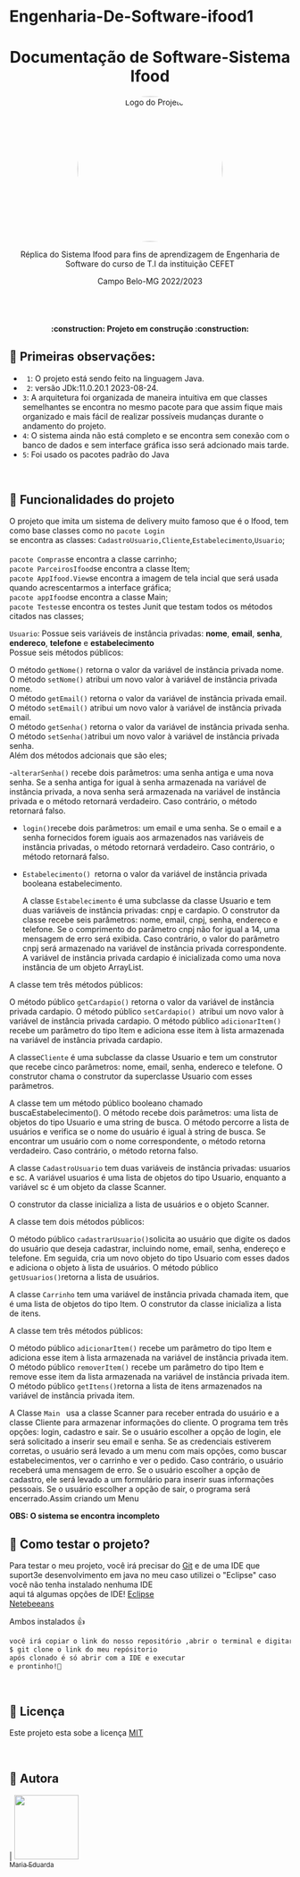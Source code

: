 # Engenharia-De-Software-ifood1

<h1 align="center">  Documentação de Software-Sistema Ifood</h1>
<p align="center">
 
  <img src="https://github.com/MariaEduardaSM/Engenharia-De-Software-ifood1/assets/112040400/2a34ec2b-81a8-4e89-bb1e-e49824909ee1" alt="Logo do Projeto" style="width:260px; border-radius:100%;">
</p>


</div>



<p align="center">Réplica do Sistema Ifood para fins de aprendizagem de Engenharia de Software 
do curso de T.I da instituição CEFET<p/>
              <p align="center">Campo Belo-MG 2022/2023</p>
<br/>
<br/>
<h4 align="center"> 
    :construction:  Projeto em construção  :construction:
</h4>

## 🔨 Primeiras observações:
- ` 1`: O projeto está sendo feito na linguagem Java.
- ` 2`:  versão JDk:11.0.20.1 2023-08-24.
- `3`:  A arquitetura foi organizada de maneira intuitiva em que classes semelhantes se encontra no mesmo pacote para que assim fique mais organizado e mais fácil de realizar possíveis mudanças durante o andamento do projeto.
- `4`: O sistema ainda não está completo e se encontra sem conexão com o banco de dados e sem interface gráfica isso será adcionado mais tarde.
- `5`: Foi usado os pacotes padrão do Java

<br>


## 🔨 Funcionalidades do projeto
O projeto que imita um sistema de delivery muito famoso que é o Ifood, tem como base classes como no `pacote Login`<br> se encontra as classes:
`CadastroUsuario,Cliente`,`Estabelecimento`,`Usuario`;<br>
<br>
`pacote Compras`se encontra a classe carrinho;
<br>
`pacote ParceirosIfood`se encontra a classe Item;
<br>
`pacote AppIfood.View`se encontra a imagem de tela incial que será usada quando acrescentarmos a interface gráfica;
<br>
`pacote appIfood`se encontra a classe Main;
<br>
`pacote Testes`se encontra os testes Junit que testam todos os métodos citados nas classes;
<br>

 `Usuario`: Possue seis variáveis de instância privadas: **nome**, **email**, **senha**, **endereco**, **telefone** e **estabelecimento**<br>
 Possue seis métodos públicos:<br>

O método `getNome()` retorna o valor da variável de instância privada nome.<br>
O método `setNome()` atribui um novo valor à variável de instância privada nome.<br>
O método `getEmail()` retorna o valor da variável de instância privada email.<br>
O método `setEmail()` atribui um novo valor à variável de instância privada email.<br>
O método `getSenha()` retorna o valor da variável de instância privada senha.<br>
O método `setSenha()`atribui um novo valor à variável de instância privada senha.<br>
Além dos métodos adcionais que são eles;<br>

-`alterarSenha()` recebe dois parâmetros: uma senha antiga e uma nova senha. Se a senha antiga for igual à senha armazenada na variável de instância privada, a nova senha será armazenada na variável de instância privada e o método retornará verdadeiro. Caso contrário, o método retornará falso.<br>
- `login()`recebe dois parâmetros: um email e uma senha. Se o email e a senha fornecidos forem iguais aos armazenados nas variáveis de instância privadas, o método retornará verdadeiro. Caso contrário, o método retornará falso.<br>
- `Estabelecimento() `retorna o valor da variável de instância privada booleana estabelecimento.<br>

  A classe `Estabelecimento` é uma subclasse da classe Usuario e tem duas variáveis de instância privadas: cnpj e cardapio.
O construtor da classe recebe seis parâmetros: nome, email, cnpj, senha, endereco e telefone. Se o comprimento do parâmetro cnpj não for igual a 14, uma mensagem de erro será exibida. Caso contrário, o valor do parâmetro cnpj será armazenado na variável de instância privada correspondente. A variável de instância privada cardapio é inicializada como uma nova instância de um objeto ArrayList.


A classe tem três métodos públicos:

O método público `getCardapio()` retorna o valor da variável de instância privada cardapio.
O método público `setCardapio() `atribui um novo valor à variável de instância privada cardapio.
O método público `adicionarItem()` recebe um parâmetro do tipo Item e adiciona esse item à lista armazenada na variável de instância privada cardapio.<br>


A classe`Cliente` é uma subclasse da classe Usuario e tem um construtor que recebe cinco parâmetros: nome, email, senha, endereco e telefone. O construtor chama o construtor da superclasse Usuario com esses parâmetros.

A classe tem um método público booleano chamado buscaEstabelecimento(). O método recebe dois parâmetros: uma lista de objetos do tipo Usuario e uma string de busca. O método percorre a lista de usuários e verifica se o nome do usuário é igual à string de busca. Se encontrar um usuário com o nome correspondente, o método retorna verdadeiro. Caso contrário, o método retorna falso.<br>

A classe `CadastroUsuario` tem duas variáveis de instância privadas: usuarios e sc. A variável usuarios é uma lista de objetos do tipo Usuario, enquanto a variável sc é um objeto da classe Scanner.

O construtor da classe inicializa a lista de usuários e o objeto Scanner.

A classe tem dois métodos públicos:

O método público `cadastrarUsuario()`solicita ao usuário que digite os dados do usuário que deseja cadastrar, incluindo nome, email, senha, endereço e telefone. Em seguida, cria um novo objeto do tipo Usuario com esses dados e adiciona o objeto à lista de usuários.
O método público `getUsuarios()`retorna a lista de usuários.


A classe `Carrinho` tem uma variável de instância privada chamada item, que é uma lista de objetos do tipo Item. O construtor da classe inicializa a lista de itens.

A classe tem três métodos públicos:

O método público `adicionarItem()` recebe um parâmetro do tipo Item e adiciona esse item à lista armazenada na variável de instância privada item.
O método público `removerItem()` recebe um parâmetro do tipo Item e remove esse item da lista armazenada na variável de instância privada item.
O método público `getItens()`retorna a lista de itens armazenados na variável de instância privada item.


A Classe `Main ` usa a classe Scanner para receber entrada do usuário e a classe Cliente para armazenar informações do cliente. O programa tem três opções: login, cadastro e sair. Se o usuário escolher a opção de login, ele será solicitado a inserir seu email e senha. Se as credenciais estiverem corretas, o usuário será levado a um menu com mais opções, como buscar estabelecimentos, ver o carrinho e ver o pedido. Caso contrário, o usuário receberá uma mensagem de erro. Se o usuário escolher a opção de cadastro, ele será levado a um formulário para inserir suas informações pessoais. Se o usuário escolher a opção de sair, o programa será encerrado.Assim criando um Menu


**OBS: O sistema se encontra incompleto**























## 🔧 Como testar o projeto?
Para testar o meu projeto, você irá precisar do [Git](https://git-scm.com/book/pt-br/v2/Come%C3%A7ando-Instalando-o-Git)  e de uma IDE que suport3e desenvolvimento em java
no meu caso utilizei o "Eclipse" caso você não tenha instalado nenhuma IDE 
<br>
aqui tá algumas opções de IDE! [Eclipse](https://www.eclipse.org/downloads/) <br>
[Netebeeans](https://netbeans.apache.org/front/main/) 



Ambos instalados 👍
<br/>
```bash
você irá copiar o link do nosso repositório ,abrir o terminal e digitar:
$ git clone o link do meu repósitorio
após clonado é só abrir com a IDE e executar 
e prontinho!🎉
```
</br>

## 📝 Licença

Este projeto esta sobe a licença [MIT](./LICENSE)



<br/>


## 💜 Autora
   
| [<img src="https://avatars.githubusercontent.com/u/112040400?v=4" width=115><br><sub>Maria Eduarda</sub>](https://github.com/MariaEduardaSM)  

